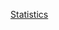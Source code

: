 [Statistics](https://nbviewer.org/github/ChloeWu822/DataScience/blob/main/Statistics.ipynb?flush_cache=True)
